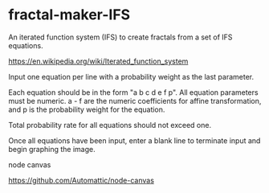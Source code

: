 # fractal-maker-IFS

An iterated function system (IFS) to create
fractals from a set of IFS equations.

https://en.wikipedia.org/wiki/Iterated_function_system

Input one equation per line with a probability weight as the last parameter.

Each equation should be in the form "a b c d e f p". All equation
parameters must be numeric. a - f are the numeric coefficients for affine
transformation, and p is the probability weight for the equation.

Total probability rate for all equations should not exceed one.

Once all equations have been input, enter a blank line to terminate input
and begin graphing the image.



node canvas

https://github.com/Automattic/node-canvas